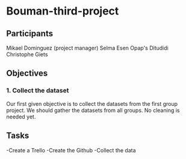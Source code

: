 # Bouman-third-project

## Participants

Mikael Dominguez (project manager)
Selma Esen
Opap's Ditudidi
Christophe Giets

## Objectives

### 1. Collect the dataset

Our first given objective is to collect the datasets from the first group project.
We should gather the datasets from all groups. No cleaning is needed yet.


## Tasks

-Create a Trello
-Create the Github
-Collect the data

